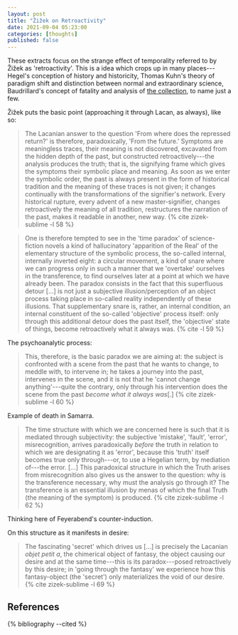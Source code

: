 ```yaml
---
layout: post
title: "Žižek on Retroactivity"
date: 2021-09-04 05:23:00
categories: [thoughts]
published: false
---
```


These extracts focus on the strange effect of temporality referred to by Žižek as 'retroactivity'. This is a idea which crops up in many places---Hegel's conception of history and historicity, Thomas Kuhn's theory of paradigm shift and distinction between normal and extraordinary science, Baudrillard's concept of fatality and analysis of [the collection]({{site.baseurl}}/2021/07/28/butler-collection.html), to name just a few.

Žižek puts the basic point (approaching it through Lacan, as always), like so:

> The Lacanian answer to the question 'From where does the repressed return?' is therefore, paradoxically, 'From the future.' Symptoms are meaningless traces, their meaning is not discovered, excavated from the hidden depth of the past, but constructed retroactively---the analysis produces the truth; that is, the signifying frame which gives the symptoms their symbolic place and meaning. As soon as we enter the symbolic order, the past is always present in the form of historical tradition and the meaning of these traces is not given; it changes continually with the transformations of the signifier's network. Every historical rupture, every advent of a new master-signifier, changes retroactively the meaning of all tradition, restructures the narration of the past, makes it readable in another, new way. {% cite zizek-sublime -l 58 %}



> One is therefore tempted to see in the 'time paradox' of science-fiction novels a kind of hallucinatory 'apparition of the Real' of the elementary structure of the symbolic process, the so-called internal, internally inverted eight: a circular movement, a kind of snare where we can progress only in such a manner that we 'overtake' ourselves in the transference, to find ourselves later at a point at which we have already been. The paradox consists in the fact that this superfluous detour [...] is not just a subjective illusion/perception of an object process taking place in so-called reality independently of these illusions. That supplementary snare is, rather, an internal condition, an internal constituent of the so-called 'objective' process itself: only through this additional detour does the past itself, the 'objective' state of things, become retroactively what it always was. {% cite -l 59 %}

The psychoanalytic process:

> This, therefore, is the basic paradox we are aiming at: the subject is confronted with a scene from the past that he wants to change, to meddle with, to intervene in; he takes a journey into the past, intervenes in the scene, and it is not that he 'cannot change anything'---quite the contrary, only through his intervention does the scene from the past _become what it always was_[.] {% cite zizek-sublime -l 60 %}  

Example of death in Samarra.

> The time structure with which we are concerned here is such that it is mediated through subjectivity: the subjective 'mistake', 'fault', 'error', misrecognition, arrives paradoxically _before_ the truth in relation to which we are designating it as 'error', because this 'truth' itself becomes true only through---or, to use a Hegelian term, by mediation of---the error. [...] This paradoxical structure in which the Truth arises from misrecognition also gives us the answer to the question: why is the transference necessary, why must the analysis go through it? The transference is an essential illusion by menas of which the final Truth (the meaning of the symptom) is produced. {% cite zizek-sublime -l 62 %}

Thinking here of Feyerabend's counter-induction.

On this structure as it manifests in desire:

> The fascinating 'secret' which drives us [...] is precisely the Lacanian _objet petit a_, the chimerical object of fantasy, the object causing our desire and at the same time---this is its paradox---posed retroactively by this desire; in 'going through the fantasy' we experience how this fantasy-object (the 'secret') only materializes the void of our desire. {% cite zizek-sublime -l 69 %}






## References
{% bibliography --cited %}
